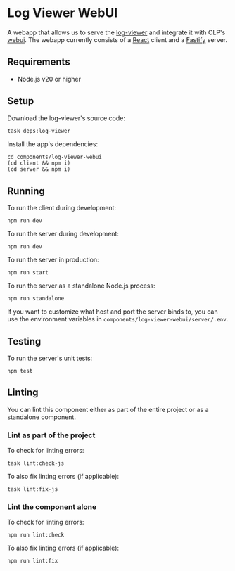 # Log Viewer WebUI

A webapp that allows us to serve the [log-viewer] and integrate it with CLP's [webui]. The webapp
currently consists of a [React] client and a [Fastify] server.

## Requirements

* Node.js v20 or higher

## Setup

Download the log-viewer's source code:

```bash
task deps:log-viewer
```

Install the app's dependencies:

```shell
cd components/log-viewer-webui
(cd client && npm i)
(cd server && npm i)
```

## Running

To run the client during development:

```shell
npm run dev
```

To run the server during development:

```shell
npm run dev
```

To run the server in production:

```shell
npm run start
```

To run the server as a standalone Node.js process:

```shell
npm run standalone
```

If you want to customize what host and port the server binds to, you can use the
environment variables in `components/log-viewer-webui/server/.env`.

## Testing

To run the server's unit tests:

```shell
npm test
```

## Linting

You can lint this component either as part of the entire project or as a standalone component.

### Lint as part of the project

To check for linting errors:

```shell
task lint:check-js
```

To also fix linting errors (if applicable):

```shell
task lint:fix-js
```

### Lint the component alone

To check for linting errors:

```shell
npm run lint:check
```

To also fix linting errors (if applicable):

```shell
npm run lint:fix
```

[Fastify]: https://www.fastify.io/
[log-viewer]: https://github.com/y-scope/yscope-log-viewer
[React]: https://reactjs.org/
[webui]: components-webui.md
